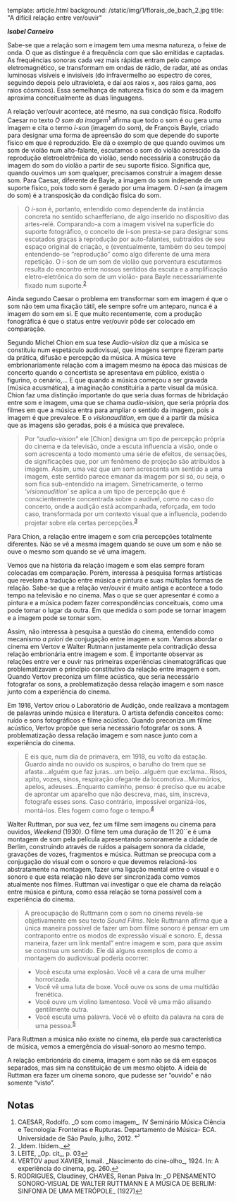 template: article.html
background: /static/img/1/florais_de_bach_2.jpg
title: "A difícil relação entre ver/ouvir"

___Isabel Carneiro___

Sabe-se que a relação som e imagem tem uma mesma natureza, o feixe de onda. O que as distingue é a frequência com que são emitidas e captadas. As frequências sonoras cada vez mais rápidas entram pelo campo eletromagnético, se transformam em ondas de rádio, de radar, até as ondas luminosas visíveis e invisíveis (do infravermelho ao espectro de cores, seguindo depois pelo ultravioleta, e daí aos raios x, aos raios gama, aos raios cósmicos). Essa semelhança de natureza física do som e da imagem aproxima conceitualmente as duas linguagens.

A relação ver/ouvir acontece, até mesmo, na sua condição física. Rodolfo Caesar no texto _O som da imagem_<sup class="footnote jumper">1</sup> afirma que todo o som é ou gera uma imagem e cita o termo _i-son_ (imagem do som), de François Bayle, criado para designar uma forma de apreensão do som que depende do suporte físico em que é reproduzido. Ele dá o exemplo de que quando ouvimos um som de violão num alto-falante, escutamos o som do violão acrescido da reprodução eletroeletrônica do violão, sendo necessária a construção da imagem do som do violão a partir de seu suporte físico. Significa que, quando ouvimos um som qualquer, precisamos construir a imagem desse som. Para Caesar, diferente de Bayle, a imagem do som independe de um suporte físico, pois todo som é gerado por uma imagem. O _i-son_ (a imagem do som) é a transposição da condição física do som.
 
>O _i-son_ é, portanto, entendido como dependente da instância concreta no sentido schaefferiano, de algo inserido no dispositivo das artes-relé. Comparando-a com a imagem visível na superfície do suporte fotográfico, o conceito de i-son presta-se para designar sons escutados graças à reprodução por auto-falantes, subtraídos de seu espaço original de criação, e (eventualmente, também do seu tempo) entendendo-se “reprodução” como algo diferente de uma mera repetição. O i-son de um som de violão que porventura escutarmos resulta do encontro entre nossos sentidos da escuta e a amplificação eletro-eletrônica do som de um violão- para Bayle necessariamente fixado num suporte.<sup id="fnref:2"><a href="#fn:2" class="footnote">2</a></sup>

Ainda segundo Caesar o problema em transformar som em imagem é que o som não tem uma fixação tátil, ele sempre sofre um anteparo, nunca é a imagem do som em si. E que muito recentemente, com a produção fonográfica é que o status entre ver/ouvir pôde ser colocado em comparação.

Segundo Michel Chion em sua tese _Audio-vision_ diz que a música se constituiu num espetáculo audiovisual, que imagens sempre fizeram parte da prática, difusão e percepção da música. A música teve embrionariamente relação com a imagem mesmo na época das músicas de concerto quando o concertista se apresentava em público, existia o figurino, o cenário,... E que quando a música começou a ser gravada (música acusmática), a imaginação constituiria a parte visual da música. Chion faz uma distinção importante do que seria duas formas de hibridação entre som e imagem, uma que se chama _audio-vision_, que seria própria dos filmes em que a música entra para ampliar o sentido da imagem, pois a imagem é que prevalece. E o _visionaudition_, em que é a partir da música que as imagens são geradas, pois é a música que prevalece.

>Por “_audio-vision_” ele [Chion] designa um tipo de percepção própria do cinema e da televisão, onde a escuta influencia a visão, onde o som acrescenta a todo momento uma série de efeitos, de sensações, de significações que, por um fenômeno de projeção são atribuídos à imagem. Assim, uma vez que um som acrescenta um sentido a uma imagem, este sentido parece emanar da imagem por si só, ou seja, o som fica sub-entendido na imagem. Simetricamente, o termo ‘_visionaudition_’ se aplica a um tipo de percepção que é conscientemente concentrada sobre o audível, como no caso do concerto, onde a audição está acompanhada, reforçada, em todo caso, transformada por um contexto visual que a influencia, podendo projetar sobre ela certas percepções.<sup id="fnref:3"><a href="#fn:3" class="footnote">3</a></sup>

Para Chion, a relação entre imagem e som cria percepções totalmente diferentes. Não se vê a mesma imagem quando se ouve um som e não se ouve o mesmo som quando se vê uma imagem. 

Vemos que na história da relação imagem e som elas sempre foram colocadas em comparação. Porém, interessa à pesquisa formas artísticas que revelam a tradução entre música e pintura e suas múltiplas formas de relação. Sabe-se que a relação ver/ouvir é muito antiga e acontece a todo tempo na televisão e no cinema. Mas o que se quer apresentar é como a pintura e a música podem fazer correspondências conceituais, como uma pode tomar o lugar da outra. Em que medida o som pode se tornar imagem e a imagem pode se tornar som.

Assim, não interessa à pesquisa a questão do cinema, entendido como mecanismo _a priori_ de conjugação entre imagem e som. Vamos abordar o cinema em Vertov e Walter Rutmann justamente pela contradição dessa relação embrionária entre imagem e som. 
É importante observar as relações entre ver e ouvir nas primeiras experiências cinematográficas que problematizavam o princípio constitutivo da relação entre imagem e som. Quando Vertov preconiza um filme acústico, que seria necessário fotografar os sons, a problematização dessa relação imagem e som nasce junto com a experiência do cinema. 

Em 1916, Vertov criou o Laboratório de Audição, onde realizava a montagem de palavras unindo música e literatura. O artista defendia conceitos como: ruído e sons fotográficos e filme acústico. Quando preconiza um filme acústico, Vertov propõe que seria necessário fotografar os sons. A problematização dessa relação imagem e som nasce junto com a experiência do cinema. 

>E eis que, num dia de primavera, em 1918, eu volto da estação. Guardo ainda no ouvido os suspiros, o barulho do trem que se afasta...alguém que faz juras...um beijo...alguém que exclama...Risos, apito, vozes, sinos, respiração ofegante da locomotiva...Murmúrios, apelos, adeuses...Enquanto caminho, penso: é preciso que eu acabe de aprontar um aparelho que não descreva, mas, sim, inscreva, fotografe esses sons. Caso contrário, impossível organizá-los, montá-los. Eles fogem como foge o tempo.<sup id="fnref:4"><a href="#fn:4" class="footnote">4</a></sup>

Walter Ruttman, por sua vez, fez um filme sem imagens ou cinema para ouvidos, _Weekend_ (1930). O filme tem uma duração de 11´20´´e é uma montagem de som pela película apresentando sonoramente a cidade de Berlim, construindo através de ruídos a paisagem sonora da cidade, gravações de vozes, fragmentos e música. Ruttman se preocupa com a conjugação do visual com o sonoro e que devemos relacioná-los abstratamente na montagem, fazer uma ligação mental entre o visual e o sonoro e que esta relação não deve ser sincronizada como vemos atualmente nos filmes. Ruttman vai investigar o que ele chama da relação entre música e pintura, como essa relação se torna possível com a experiência do cinema. 

>A preocupação de Ruttmann com o som no cinema revela-se objetivamente em seu texto _Sound Films_. Nele Ruttmann afirma que a única maneira possível de fazer um bom filme sonoro é pensar em um contraponto entre os modos de expressão visual e sonoro. E, dessa maneira, fazer um link mental” entre imagem e som, para que assim se construa um sentido. Ele dá alguns exemplos de como a montagem do audiovisual poderia ocorrer: 

 >* Você escuta uma explosão. Você vê a cara de uma mulher horrorizada. 
 >* Você vê uma luta de boxe. Você ouve os sons de uma multidão frenética. 
 >* Você ouve um violino lamentoso. Você vê uma mão alisando gentilmente outra. 
 >* Você escuta uma palavra. Você vê o efeito da palavra na cara de uma pessoa.<sup id="fnref:5"><a href="#fn:5" class="footnote">5</a></sup>

Para Ruttman a música não existe no cinema, ela perde sua característica de música, vemos a emergência do visual-sonoro ao mesmo tempo. 

A relação embrionária do cinema, imagem e som não se dá em espaços separados, mas sim na constituição de um mesmo objeto. A ideia de Ruttman era fazer um cinema sonoro, que pudesse ser “ouvido” e não somente “visto”.

## Notas
<div class="footnotes">
  <ol>
  <li id="fn:1">CAESAR, Rodolfo.  _O som como imagem_. IV Seminário Música Ciência e Tecnologia: Fronteiras e Rupturas. Departamento de Música- ECA. Universidade de São Paulo, julho, 2012.<sup class="jumper"> &#8617;</sup></li>
  <li id="fn:2">_Idem. Ibidem._<a href="#fnref:2" class="reversefootnote">&#8617;</a></li>
  <li id="fn:3">LEITE, _Op. cit_, p. 03<a href="#fnref:3" class="reversefootnote">&#8617;</a></li>
  <li id="fn:4">VERTOV apud XAVIER, Ismail. _Nascimento do cine-olho_, 1924. In:  A experiência do cinema, pg. 260.<a href="#fnref:4" class="reversefootnote">&#8617;</a></li>
  <li id="fn:5">RODRIGUES, Claudiney, CHAVES, Renan Paiva In: _O PENSAMENTO SONORO-VISUAL DE WALTER RUTTMANN E A MÚSICA DE BERLIM: SINFONIA DE UMA METRÓPOLE_ (1927)<a href="#fnref:5" class="reversefootnote">&#8617;</a></li>
  </ol>
</div>